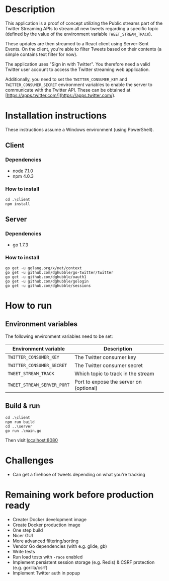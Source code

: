 # Description

This application is a proof of concept utilizing the Public streams part of the Twitter Streaming APIs to stream all new tweets regarding a specific topic (defined by the value of the environment variable `TWEET_STREAM_TRACK`).

These updates are then streamed to a React client using Server-Sent Events. On the client, you're able to filter Tweets based on their contents (a simple contains text filter for now).

The application uses "Sign in with Twitter". You therefore need a valid Twitter user account to access the Twitter streaming web application.

Additionally, you need to set the `TWITTER_CONSUMER_KEY` and `TWITTER_CONSUMER_SECRET` environment variables to enable the server to communicate with the Twitter API. These can be obtained at [https://apps.twitter.com/](https://apps.twitter.com/).

# Installation instructions

These instructions assume a Windows environment (using PowerShell).

## Client

### Dependencies

- node 7.1.0
- npm 4.0.3

### How to install

```
cd .\client
npm install
```

## Server

### Dependencies

- go 1.7.3

### How to install

```
go get -u golang.org/x/net/context
go get -u github.com/dghubble/go-twitter/twitter
go get -u github.com/dghubble/oauth1
go get -u github.com/dghubble/gologin
go get -u github.com/dghubble/sessions
```

# How to run

## Environment variables

The following environment variables need to be set:

<table>
  <thead>
    <tr>
      <th>Environment variable</th>
      <th>Description</th>
    </tr>
  </thead>
  <tbody>
    <tr>
      <td><code>TWITTER_CONSUMER_KEY</code></td>
      <td>The Twitter consumer key</td>
    </tr>
    <tr>
      <td><code>TWITTER_CONSUMER_SECRET</code></td>
      <td>The Twitter consumer secret</td>
    </tr>
    <tr>
      <td><code>TWEET_STREAM_TRACK</code></td>
      <td>Which topic to track in the stream</td>
    </tr>
    <tr>
      <td><code>TWEET_STREAM_SERVER_PORT</code></td>
      <td>Port to expose the server on (optional)</td>
    </tr>
  </tbody>
</table>

## Build & run

```
cd .\client 
npm run build
cd ..\server
go run .\main.go
```

Then visit [localhost:8080](localhost:8080)

# Challenges

- Can get a firehose of tweets depending on what you're tracking

# Remaining work before production ready

- Creater Docker development image
- Create Docker production image
- One step build
- Nicer GUI
- More advanced filtering/sorting
- Vendor Go dependencies (with e.g. glide, gb)
- Write tests
- Run load tests with `-race` enabled
- Implement persistent session storage (e.g. Redis) & CSRF protection (e.g. gorilla/csrf)
- Implement Twitter auth in popup
